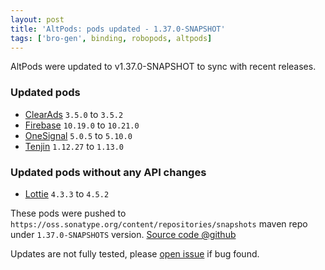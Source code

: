 ```yaml
---
layout: post
title: 'AltPods: pods updated - 1.37.0-SNAPSHOT'
tags: ['bro-gen', binding, robopods, altpods]
---
```

AltPods were updated to v1.37.0-SNAPSHOT to sync with recent releases.

### Updated pods
- [ClearAds](https://github.com/dkimitsa/robovm-robopods/tree/dev/v1.37.0/clearads/)           `3.5.0` to `3.5.2`
- [Firebase](https://github.com/dkimitsa/robovm-robopods/tree/dev/v1.37.0/firebase/)           `10.19.0` to `10.21.0`
- [OneSignal](https://github.com/dkimitsa/robovm-robopods/tree/dev/v1.37.0/onesignal/)         `5.0.5` to `5.10.0`
- [Tenjin](https://github.com/dkimitsa/robovm-robopods/tree/dev/v1.37.0/tenjin/)               `1.12.27` to `1.13.0`

### Updated pods without any API changes
- [Lottie](https://github.com/dkimitsa/robovm-robopods/tree/dev/v1.37.0/lottie/)               `4.3.3` to `4.5.2`

These pods were pushed to `https://oss.sonatype.org/content/repositories/snapshots` maven repo under `1.37.0-SNAPSHOTS` version.
[Source code @github](https://github.com/dkimitsa/robovm-robopods/tree/dev/v1.37.0)

Updates are not fully tested, please [open issue](https://github.com/dkimitsa/robovm-robopods/issues/new) if bug found.
